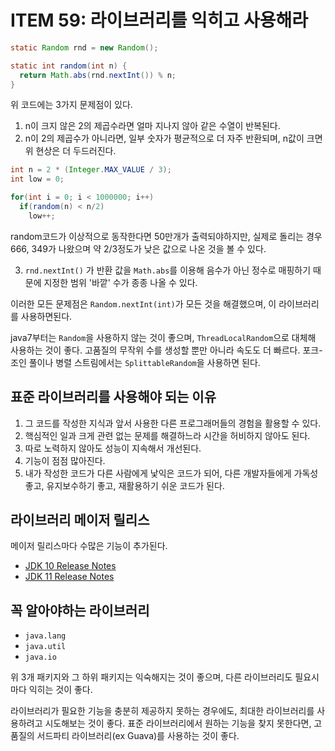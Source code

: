 # ITEM 59: 라이브러리를 익히고 사용해라

```java
static Random rnd = new Random();

static int random(int n) {
  return Math.abs(rnd.nextInt()) % n;
}
```

위 코드에는 3가지 문제점이 있다.

1. n이 크지 않은 2의 제곱수라면 얼마 지나지 않아 같은 수열이 반복된다.
2. n이 2의 제곱수가 아니라면, 일부 숫자가 평균적으로 더 자주 반환되며, n값이 크면 위 현상은 더 두드러진다.

```java
int n = 2 * (Integer.MAX_VALUE / 3);
int low = 0;

for(int i = 0; i < 1000000; i++)
  if(random(n) < n/2)
    low++;
```

random코드가 이상적으로 동작한다면 50만개가 출력되야하지만, 실제로 돌리는 경우 666, 349가 나왔으며 약 2/3정도가 낮은 값으로 나온 것을 볼 수 있다.

3. `rnd.nextInt()` 가 반환 값을 `Math.abs`를 이용해 음수가 아닌 정수로 매핑하기 때문에 지정한 범위 '바깥' 수가 종종 나올 수 있다.

이러한 모든 문제점은 `Random.nextInt(int)`가 모든 것을 해결했으며, 이 라이브러리를 사용하면된다.

java7부터는 `Random`을 사용하지 않는 것이 좋으며, `ThreadLocalRandom`으로 대체해 사용하는 것이 좋다. 고품질의 무작위 수를 생성할 뿐만 아니라 속도도 더 빠르다.
포크-조인 풀이나 병렬 스트림에서는 `SplittableRandom`을 사용하면 된다.

## 표준 라이브러리를 사용해야 되는 이유

1. 그 코드를 작성한 지식과 앞서 사용한 다른 프로그래머들의 경험을 활용할 수 있다.
2. 핵심적인 일과 크게 관련 없는 문제를 해결하느라 시간을 허비하지 않아도 된다.
3. 따로 노력하지 않아도 성능이 지속해서 개선된다.
4. 기능이 점점 많아진다.
5. 내가 작성한 코드가 다른 사람에게 낯익은 코드가 되어, 다른 개발자들에게 가독성 좋고, 유지보수하기 좋고, 재활용하기 쉬운 코드가 된다.

## 라이브러리 메이저 릴리스

메이저 릴리스마다 수많은 기능이 추가된다.

- [JDK 10 Release Notes](https://www.oracle.com/java/technologies/javase/10-relnote-issues.html#NewFeature)
- [JDK 11 Release Notes](https://www.oracle.com/java/technologies/javase/jdk-11-relnote.html#NewFeature)

## 꼭 알아야하는 라이브러리

- `java.lang`
- `java.util`
- `java.io`

위 3개 패키지와 그 하위 패키지는 익숙해지는 것이 좋으며, 다른 라이브러리도 필요시마다 익히는 것이 좋다.



라이브러리가 필요한 기능을 충분히 제공하지 못하는 경우에도, 최대한 라이브러리를 사용하려고 시도해보는 것이 좋다.
표준 라이브러리에서 원하는 기능을 찾지 못한다면, 고품질의 서드파티 라이브러리(ex Guava)를 사용하는 것이 좋다.
